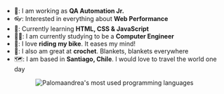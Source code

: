 - 🌺: I am working as **QA Automation Jr.**
- 👓: Interested in everything about **Web Performance**
- 📑: Currently learning **HTML, CSS & JavaScript**
- 👩‍🎓: I am currently studying to be a **Computer Engineer**
- 🚴: I love **riding my bike**. It eases my mind!
- 🧶: I also am great at **crochet**. Blankets, blankets everywhere
- 🗺️: I am based in **Santiago, Chile**. I would love to travel the world one day

<p align="center">
  <img src="https://github-readme-stats.vercel.app/api/top-langs/?username=palomaandrea&theme=jolly&show_icons=true&hide_border=true&layout=compact" alt="Palomaandrea's most used programming languages" style="text-align: center;" /> <br>
  <br>
</p>
